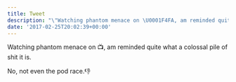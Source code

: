 ```yaml
---
title: Tweet
description: "\"Watching phantom menace on \U0001F4FA, am reminded quite what a colossal pile of shit it is. \n\nNo, not even the pod race.\U0001F44E\""
date: '2017-02-25T20:02:39+00:00'
---
```

Watching phantom menace on 📺, am reminded quite what a colossal pile of shit it is. 

No, not even the pod race.👎
